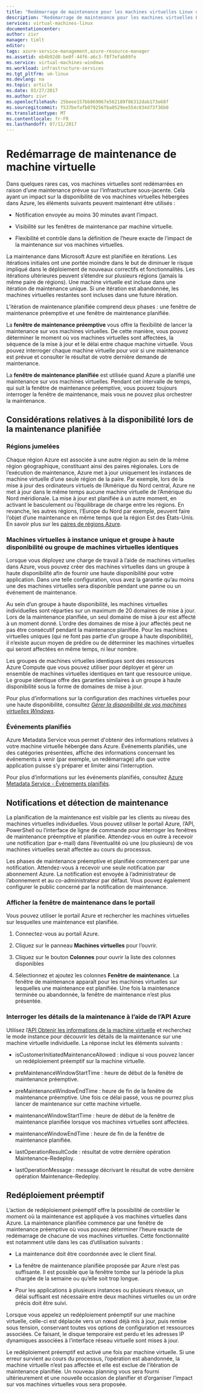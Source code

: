 ```yaml
---
title: "Redémarrage de maintenance pour les machines virtuelles Linux dans Azure | Microsoft Docs"
description: "Redémarrage de maintenance pour les machines virtuelles Linux."
services: virtual-machines-linux
documentationcenter: 
author: zivr
manager: timlt
editor: 
tags: azure-service-management,azure-resource-manager
ms.assetid: eb4b92d8-be0f-44f6-a6c3-f8f7efab09fe
ms.service: virtual-machines-windows
ms.workload: infrastructure-services
ms.tgt_pltfrm: vm-linux
ms.devlang: na
ms.topic: article
ms.date: 03/27/2017
ms.author: zivr
ms.openlocfilehash: 25beee157bb869067e562189f86312dab173e68f
ms.sourcegitcommit: f537befafb079256fba0529ee554c034d73f36b0
ms.translationtype: MT
ms.contentlocale: fr-FR
ms.lasthandoff: 07/11/2017
---
```

# <a name="vm-restarting-maintenance"></a>Redémarrage de maintenance de machine virtuelle

Dans quelques rares cas, vos machines virtuelles sont redémarrées en raison d’une maintenance prévue sur l’infrastructure sous-jacente. Cela ayant un impact sur la disponibilité de vos machines virtuelles hébergées dans Azure, les éléments suivants peuvent maintenant être utilisés :

-   Notification envoyée au moins 30 minutes avant l’impact.

-   Visibilité sur les fenêtres de maintenance par machine virtuelle.

-   Flexibilité et contrôle dans la définition de l’heure exacte de l’impact de la maintenance sur vos machines virtuelles.

La maintenance dans Microsoft Azure est planifiée en itérations. Les itérations initiales ont une portée moindre dans le but de diminuer le risque impliqué dans le déploiement de nouveaux correctifs et fonctionnalités. Les itérations ultérieures peuvent s’étendre sur plusieurs régions (jamais la même paire de régions). Une machine virtuelle est incluse dans une itération de maintenance unique. Si une itération est abandonnée, les machines virtuelles restantes sont incluses dans une future itération.

L’itération de maintenance planifiée comprend deux phases : une fenêtre de maintenance préemptive et une fenêtre de maintenance planifiée.

La **fenêtre de maintenance préemptive** vous offre la flexibilité de lancer la maintenance sur vos machines virtuelles. De cette manière, vous pouvez déterminer le moment où vos machines virtuelles sont affectées, la séquence de la mise à jour et le délai entre chaque machine virtuelle. Vous pouvez interroger chaque machine virtuelle pour voir si une maintenance est prévue et consulter le résultat de votre dernière demande de maintenance.

La **fenêtre de maintenance planifiée** est utilisée quand Azure a planifié une maintenance sur vos machines virtuelles. Pendant cet intervalle de temps, qui suit la fenêtre de maintenance préemptive, vous pouvez toujours interroger la fenêtre de maintenance, mais vous ne pouvez plus orchestrer la maintenance.

## <a name="availability-considerations-during-planned-maintenance"></a>Considérations relatives à la disponibilité lors de la maintenance planifiée 

### <a name="paired-regions"></a>Régions jumelées

Chaque région Azure est associée à une autre région au sein de la même région géographique, constituant ainsi des paires régionales. Lors de l’exécution de maintenance, Azure met à jour uniquement les instances de machine virtuelle d’une seule région de la paire. Par exemple, lors de la mise à jour des ordinateurs virtuels de l’Amérique du Nord central, Azure ne met à jour dans le même temps aucune machine virtuelle de l’Amérique du Nord méridionale. La mise à jour est planifiée à un autre moment, en activant le basculement ou l’équilibrage de charge entre les régions. En revanche, les autres régions, l’Europe du Nord par exemple, peuvent faire l’objet d’une maintenance en même temps que la région Est des États-Unis.
En savoir plus sur les [paires de régions Azure](https://docs.microsoft.com/azure/best-practices-availability-paired-regions).

### <a name="single-instance-vms-vs-availability-set-or-vm-scale-set"></a>Machines virtuelles à instance unique et groupe à haute disponibilité ou groupe de machines virtuelles identiques

Lorsque vous déployez une charge de travail à l’aide de machines virtuelles dans Azure, vous pouvez créer des machines virtuelles dans un groupe à haute disponibilité afin de fournir une haute disponibilité pour votre application. Dans une telle configuration, vous avez la garantie qu’au moins une des machines virtuelles sera disponible pendant une panne ou un événement de maintenance.

Au sein d’un groupe à haute disponibilité, les machines virtuelles individuelles sont réparties sur un maximum de 20 domaines de mise à jour. Lors de la maintenance planifiée, un seul domaine de mise à jour est affecté à un moment donné. L’ordre des domaines de mise à jour affectés peut ne pas être consécutif pendant la maintenance planifiée. Pour les machines virtuelles uniques (qui ne font pas partie d’un groupe à haute disponibilité), il n’existe aucun moyen de prédire ou de déterminer les machines virtuelles qui seront affectées en même temps, ni leur nombre.

Les groupes de machines virtuelles identiques sont des ressources Azure Compute que vous pouvez utiliser pour déployer et gérer un ensemble de machines virtuelles identiques en tant que ressource unique.
Le groupe identique offre des garanties similaires à un groupe à haute disponibilité sous la forme de domaines de mise à jour. 

Pour plus d’informations sur la configuration des machines virtuelles pour une haute disponibilité, consultez [*Gérer la disponibilité de vos machines virtuelles Windows*](manage-availability.md?toc=%2fazure%2fvirtual-machines%2flinux%2ftoc.json).

### <a name="scheduled-events"></a>Événements planifiés

Azure Metadata Service vous permet d'obtenir des informations relatives à votre machine virtuelle hébergée dans Azure. Événements planifiés, une des catégories présentées, affiche des informations concernant les événements à venir (par exemple, un redémarrage) afin que votre application puisse s’y préparer et limiter ainsi l’interruption.

Pour plus d’informations sur les événements planifiés, consultez [Azure Metadata Service - Événements planifiés](../virtual-machines-scheduled-events.md).

## <a name="maintenance-discovery-and-notifications"></a>Notifications et détection de maintenance

La planification de la maintenance est visible par les clients au niveau des machines virtuelles individuelles. Vous pouvez utiliser le portail Azure, l’API, PowerShell ou l’interface de ligne de commande pour interroger les fenêtres de maintenance préemptive et planifiée. Attendez-vous en outre à recevoir une notification (par e-mail) dans l’éventualité où une (ou plusieurs) de vos machines virtuelles serait affectée au cours du processus.

Les phases de maintenance préemptive et planifiée commencent par une notification. Attendez-vous à recevoir une seule notification par abonnement Azure. La notification est envoyée à l’administrateur de l’abonnement et au co-administrateur par défaut. Vous pouvez également configurer le public concerné par la notification de maintenance.

### <a name="view-the-maintenance-window-in-the-portal"></a>Afficher la fenêtre de maintenance dans le portail 

Vous pouvez utiliser le portail Azure et rechercher les machines virtuelles sur lesquelles une maintenance est planifiée.

1.  Connectez-vous au portail Azure.

2.  Cliquez sur le panneau **Machines virtuelles** pour l’ouvrir.

3.  Cliquez sur le bouton **Colonnes** pour ouvrir la liste des colonnes disponibles

4.  Sélectionnez et ajoutez les colonnes **Fenêtre de maintenance**. La fenêtre de maintenance apparaît pour les machines virtuelles sur lesquelles une maintenance est planifiée. Une fois la maintenance terminée ou abandonnée, la fenêtre de maintenance n’est plus présentée.

### <a name="query-maintenance-details-using-the-azure-api"></a>Interroger les détails de la maintenance à l’aide de l’API Azure

Utilisez l’[API Obtenir les informations de la machine virtuelle](https://docs.microsoft.com/rest/api/compute/virtualmachines/virtualmachines-get) et recherchez le mode instance pour découvrir les détails de la maintenance sur une machine virtuelle individuelle. La réponse inclut les éléments suivants :

  - isCustomerInitiatedMaintenanceAllowed : indique si vous pouvez lancer un redéploiement préemptif sur la machine virtuelle.

  - preMaintenanceWindowStartTime : heure de début de la fenêtre de maintenance préemptive.

  - preMaintenanceWindowEndTime : heure de fin de la fenêtre de maintenance préemptive. Une fois ce délai passé, vous ne pourrez plus lancer de maintenance sur cette machine virtuelle.
    
  - maintenanceWindowStartTime : heure de début de la fenêtre de maintenance planifiée lorsque vos machines virtuelles sont affectées.

  - maintenanceWindowEndTime : heure de fin de la fenêtre de maintenance planifiée.
  
  - lastOperationResultCode : résultat de votre dernière opération Maintenance-Redeploy.
 
  - lastOperationMessage : message décrivant le résultat de votre dernière opération Maintenance-Redeploy.


## <a name="pre-emptive-redeploy"></a>Redéploiement préemptif

L’action de redéploiement préemptif offre la possibilité de contrôler le moment où la maintenance est appliquée à vos machines virtuelles dans Azure. La maintenance planifiée commence par une fenêtre de maintenance préemptive où vous pouvez déterminer l’heure exacte de redémarrage de chacune de vos machines virtuelles. Cette fonctionnalité est notamment utile dans les cas d’utilisation suivants :

-   La maintenance doit être coordonnée avec le client final.

-   La fenêtre de maintenance planifiée proposée par Azure n’est pas suffisante.
    Il est possible que la fenêtre tombe sur la période la plus chargée de la semaine ou qu’elle soit trop longue.

-   Pour les applications à plusieurs instances ou plusieurs niveaux, un délai suffisant est nécessaire entre deux machines virtuelles ou un ordre précis doit être suivi.

Lorsque vous appelez un redéploiement préemptif sur une machine virtuelle, celle-ci est déplacée vers un nœud déjà mis à jour, puis remise sous tension, conservant toutes vos options de configuration et ressources associées. Ce faisant, le disque temporaire est perdu et les adresses IP dynamiques associées à l’interface réseau virtuelle sont mises à jour.

Le redéploiement préemptif est activé une fois par machine virtuelle. Si une erreur survient au cours du processus, l’opération est abandonnée, la machine virtuelle n’est pas affectée et elle est exclue de l’itération de maintenance planifiée. Un nouveau planning vous sera fourni ultérieurement et une nouvelle occasion de planifier et d’organiser l’impact sur vos machines virtuelles vous sera proposée.
